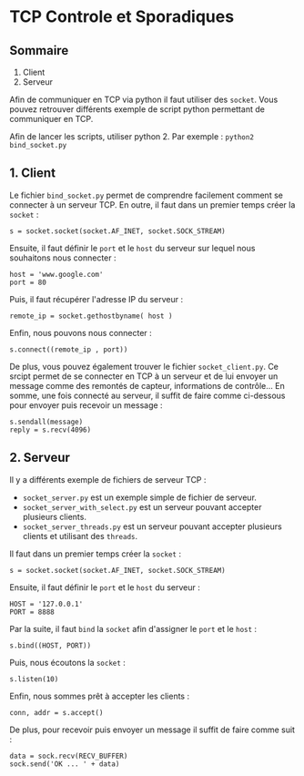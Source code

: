 # TCP Controle et Sporadiques

## Sommaire
1. Client
2. Serveur

Afin de communiquer en TCP via python il faut utiliser des ```socket```.
Vous pouvez retrouver différents exemple de script python permettant de communiquer en TCP.

Afin de lancer les scripts, utiliser python 2. Par exemple :
```python2 bind_socket.py```

## 1. Client

Le fichier ```bind_socket.py``` permet de comprendre facilement comment se connecter à un serveur TCP.
En outre, il faut dans un premier temps créer la ```socket``` :
```
s = socket.socket(socket.AF_INET, socket.SOCK_STREAM)
```

Ensuite, il faut définir le ```port``` et le ```host``` du serveur sur lequel nous souhaitons nous connecter :
```
host = 'www.google.com'
port = 80
```

Puis, il faut récupérer l'adresse IP du serveur :
```
remote_ip = socket.gethostbyname( host )
```

Enfin, nous pouvons nous connecter :
```
s.connect((remote_ip , port))
```

De plus, vous pouvez également trouver le fichier ```socket_client.py```. Ce srcipt permet de se connecter en TCP à un serveur et de lui envoyer un message comme des remontés de capteur, informations de contrôle...
En somme, une fois connecté au serveur, il suffit de faire comme ci-dessous pour envoyer puis recevoir un message :
```
s.sendall(message)
reply = s.recv(4096)
```

## 2. Serveur

Il y a différents exemple de fichiers de serveur TCP :
* ```socket_server.py``` est un exemple simple de fichier de serveur. 
* ```socket_server_with_select.py``` est un serveur pouvant accepter plusieurs clients.
* ```socket_server_threads.py``` est un serveur pouvant accepter plusieurs clients et utilisant des ```threads```.

Il faut dans un premier temps créer la ```socket``` :
```
s = socket.socket(socket.AF_INET, socket.SOCK_STREAM)
```

Ensuite, il faut définir le ```port``` et le ```host``` du serveur :
```
HOST = '127.0.0.1'
PORT = 8888	
```

Par la suite, il faut ```bind``` la ```socket``` afin d'assigner le ```port``` et le ```host``` :
```
s.bind((HOST, PORT))
```

Puis, nous écoutons la ```socket``` :
```
s.listen(10)
```

Enfin, nous sommes prêt à accepter les clients :
```
conn, addr = s.accept()
```

De plus, pour recevoir puis envoyer un message il suffit de faire comme suit :
```
data = sock.recv(RECV_BUFFER)
sock.send('OK ... ' + data)
```